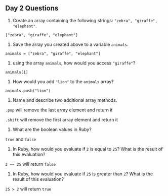 ## Day 2 Questions

1. Create an array containing the following strings: `"zebra", "giraffe", "elephant"`.

 `["zebra", "giraffe", "elephant"]`

1. Save the array you created above to a variable `animals`.

 `animals = ["zebra", "giraffe", "elephant"]`

1. using the array `animals`, how would you access `"giraffe"`?

 `animals[1]`

1. How would you add `"lion"` to the `animals` array?

 `animals.push("lion")`

1. Name and describe two additional array methods.

 `.pop` will remove the last array element and return it

 `.shift` will remove the first array element and return it

1. What are the boolean values in Ruby?

 `true` and `false`

1. In Ruby, how would you evaluate if `2` is equal to `25`? What is the result of this evaluation?

 `2 == 25` will return `false`

1. In Ruby, how would you evaluate if `25` is greater than `2`? What is the result of this evaluation?

 `25 > 2` will return `true`
